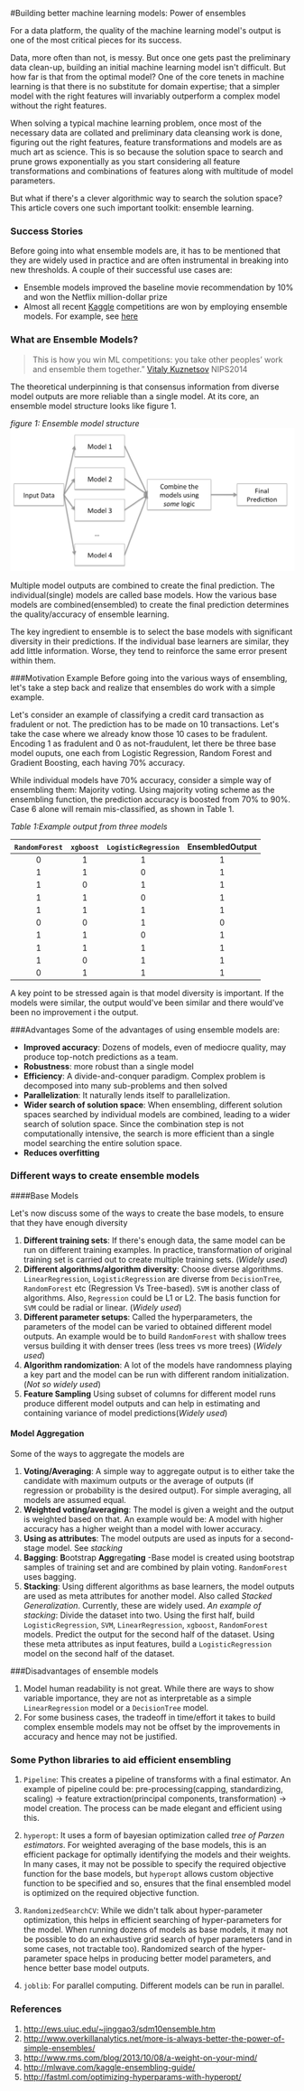#Building better machine learning models: Power of ensembles

For a data platform, the quality of the machine learning model's output is one of the most critical pieces for its success.

Data, more often than not, is messy. But once one gets past the preliminary data clean-up, building an initial machine learning model isn't difficult. But how far is that from the optimal model? One of the core tenets in machine learning is that there is no substitute for domain expertise; that a simpler model with the right features will invariably outperform a complex model without the right features.

When solving a typical machine learning problem, once most of the necessary data are collated and preliminary data cleansing work is done, figuring out the right features, feature transformations and models are as much art as science. This is so because the solution space to search and prune grows exponentially as you start considering all feature transformations and combinations of features along with multitude of model parameters.

But what if there's a clever algorithmic way to search the solution space? This article covers one such important toolkit: ensemble learning.

### Success Stories

Before going into what ensemble models are, it has to be mentioned that they are widely used in practice and are often instrumental in breaking into new thresholds. A couple of their successful use cases are:


* Ensemble models improved the baseline movie recommendation by 10% and won the  Netflix million-dollar prize
* Almost all recent [Kaggle](https://www.kaggle.com/) competitions are won by employing ensemble models. For example, see [here](https://github.com/ChenglongChen/Kaggle_CrowdFlower)


### What are Ensemble Models?
>This is how you win ML competitions: you take other peoples’ work and ensemble them together.” [Vitaly Kuznetsov](http://cims.nyu.edu/~vitaly/) NIPS2014


The theoretical underpinning is that consensus information from diverse model outputs are more reliable than a single model.
 At its core, an ensemble model structure looks like figure 1.

*figure 1: Ensemble model structure*
![alt text](ensemble_1.png)

Multiple model outputs are combined to create the final prediction. The individual(single) models are called base models. How the various base models are combined(ensembled) to create the final prediction determines the quality/accuracy of ensemble learning.

The key ingredient to ensemble is to select the base models with significant diversity in their predictions. If the individual base learners are similar, they add little information. Worse, they tend to reinforce the same error present within them.

###Motivation Example
Before going into the various ways of ensembling, let's take a step back and realize that ensembles do work with a simple example.

Let's consider an example of classifying a credit card transaction as fradulent or not. The prediction has to be made on 10 transactions. Let's take the case where we already know those 10 cases to be fradulent. Encoding 1 as fradulent and 0 as not-fraudulent, let there be three base model ouputs, one each from Logistic Regression, Random Forest and Gradient Boosting, each having 70% accuracy.

While individual models have 70% accuracy, consider a simple way of ensembling them: Majority voting. Using majority voting scheme as the ensembling function, the prediction accuracy is boosted from 70% to 90%. Case 6 alone will remain mis-classified, as shown in Table 1.


*Table 1:Example output from three models*

|`RandomForest` | `xgboost` | `LogisticRegression`|EnsembledOutput|
|:------:|:-------:| :---------:|:------:|
| 0           | 1       |      1            | 1  |
| 1           | 1       |      0            | 1  |
| 1           | 0       |      1            | 1  |
| 1           | 1       |      0            | 1  |
| 1           | 1       |      1            | 1  |
| 0           | 0       |      1            | 0  |
| 1           | 1       |      0            | 1  |
| 1           | 1       |      1            | 1  |
| 1           | 0       |      1            | 1  |
| 0           | 1       |      1            | 1  |


A key point to be stressed again is that model diversity is important. If the models were similar, the output would've been similar and there would've been no improvement i the output.

###Advantages
 Some of the advantages of using ensemble models are:

* **Improved accuracy**: Dozens of models, even of mediocre quality, may produce top-notch predictions as a team.
* **Robustness**: more robust than a single model
* **Efficiency**: A divide-and-conquer paradigm. Complex problem is decomposed into many sub-problems and then solved
* **Parallelization**: It naturally lends itself to parallelization.
* **Wider search of solution space**: When ensembling, different solution spaces searched by individual models are combined, leading to a wider search of solution space. Since the combination step is not computationally intensive, the search is more efficient than a single model searching the entire solution space.
* **Reduces overfitting**




### Different ways to create ensemble models


####Base Models

Let's now discuss some of the ways to create the base models, to ensure that they have enough diversity

1. **Different training sets**: If there's enough data, the same model can be run on different training examples. In practice, transformation of original training set is carried out to create multiple training sets. (*Widely used*)
2. **Different algorithms/algorithm diversity**: Choose diverse algorithms. `LinearRegression`, `LogisticRegression` are diverse from `DecisionTree`, `RandomForest` etc (Regression Vs Tree-based). `SVM` is another class of algorithms. Also, `Regression` could be L1 or L2. The basis function for `SVM` could be radial or linear.  (*Widely used*)
3. **Different parameter setups**: Called the hyperparameters, the parameters of the model can be varied to obtained different model outputs. An example would be to build `RandomForest` with shallow trees versus building it with denser trees (less trees vs more trees) (*Widely used*)
4. **Algorithm randomization**: A lot of the models have randomness playing a key part and the model can be run with different random initialization. (*Not so widely used*)
5. **Feature Sampling** Using subset of columns for different model runs produce different model outputs and can help in estimating and containing variance of model predictions(*Widely used*)


#### Model Aggregation

Some of the ways to aggregate the models are

1. **Voting/Averaging**: A simple way to aggregate output is to either take the candidate with maximum outputs or the average of outputs (if regression or probability is the desired output). For simple averaging, all models are assumed equal.
3. **Weighted voting/averaging**: The model is given a weight and the output is weighted based on that. An example would be: A model with higher accuracy has a higher weight than a model with lower accuracy.
4. **Using as attributes**: The model outputs are used as inputs for a second-stage model. See *stacking*
5. **Bagging**: **B**ootstrap **Agg**regat**ing** -Base model is created using bootstrap samples of training set and are combined by plain voting. `RandomForest` uses bagging.
6. **Stacking**: Using different algorithms as base learners, the model outputs are used as meta attributes for another model. Also called *Stacked Generalization*. Currently, these are widely used. *An example of stacking*: Divide the dataset into two. Using the first half, build `LogisticRegression`, `SVM`, `LinearRegression`, `xgboost`, `RandomForest` models. Predict the output for the second half of the dataset. Using these meta attributes as input features, build a `LogisticRegression` model on the second half of the dataset.

###Disadvantages of ensemble models

1. Model human readability is not great. While there are ways to show variable importance, they are not as interpretable as a simple `LinearRegression` model or a `DecisionTree` model.
2. For some business cases, the tradeoff in time/effort it takes to build complex ensemble models may not be offset by the improvements in accuracy and hence may not be justified.

### Some Python libraries to aid efficient ensembling

1. `Pipeline`: This creates a pipeline of transforms with a final estimator. An example of pipeline could be: pre-processing(capping, standardizing, scaling) -> feature extraction(principal components, transformation) -> model creation.  The process can be made elegant and efficient using this.

2. `hyperopt`: It uses a form of bayesian optimization called *tree of Parzen estimators*. For weighted averaging of the base models, this is an efficient package for optimally identifying the models and their weights. In many cases, it may not be possible to specify the required objective function for the base models, but `hyperopt` allows custom objective function to be specified and so, ensures that the final ensembled model is optimized on the required objective function.

3. `RandomizedSearchCV`: While we didn't talk about hyper-parameter optimization, this helps in efficient searching of hyper-parameters for the model. When running dozens of models as base models, it may not be possible to do an exhaustive grid search of hyper parameters (and in some cases, not tractable too). Randomized search of the hyper-parameter space helps in producing better model parameters, and hence better base model outputs.
4. `joblib`: For parallel computing. Different models can be run in parallel.


### References
1. http://ews.uiuc.edu/~jinggao3/sdm10ensemble.htm
2. http://www.overkillanalytics.net/more-is-always-better-the-power-of-simple-ensembles/
3. http://www.rms.com/blog/2013/10/08/a-weight-on-your-mind/
4. http://mlwave.com/kaggle-ensembling-guide/
5. http://fastml.com/optimizing-hyperparams-with-hyperopt/
